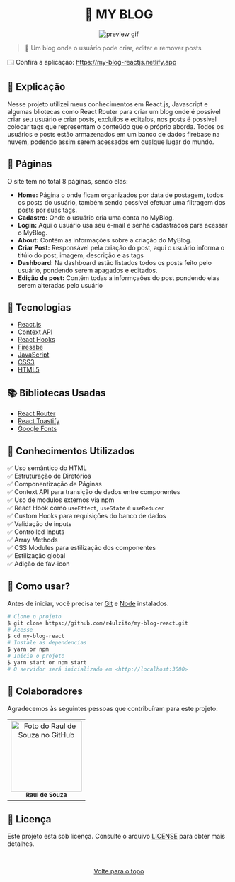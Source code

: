 <h1 align="center">👤 MY BLOG</h1>

<div align="center">
  <img src="https://www.acheicampos.com.br/uploads/advertiser/default_anunciante_thumbnail.png" alt="preview gif">
</div>

> 🔎 Um blog onde o usuário pode criar, editar e remover posts

🗔 Confira a aplicação: https://my-blog-reactjs.netlify.app <br>

## 📄 Explicação

Nesse projeto utilizei meus conhecimentos em React.js, Javascript e algumas bliotecas como React Router para criar um blog onde é possivel criar seu usuário e criar posts, excluilos e editalos, nos posts é possivel colocar tags que representam o conteúdo que o próprio aborda. Todos os usuários e posts estão armazenados em um banco de dados firebase na nuvem, podendo assim serem acessados em qualque lugar do mundo.

## 📁 Páginas

O site tem no total 8 páginas, sendo elas:

- **Home:** Página o onde ficam organizados por data de postagem, todos os posts do usuário, também sendo possível efetuar uma filtragem dos posts por suas tags.
- **Cadastro:** Onde o usuário cria uma conta no MyBlog.
- **Login:** Aqui o usuário usa seu e-mail e senha cadastrados para acessar o MyBlog.
- **About:** Contém as informações sobre a criação do MyBlog.
- **Criar Post:** Responsável pela criação do post, aqui o usuário informa o titúlo do post, imagem, descrição e as tags
- **Dashboard**: Na dashboard estão listados todos os posts feito pelo usuário, pondendo serem apagados e editados.
- **Edição de post:** Contém todas a informçaões do post pondendo elas serem alteradas pelo usuário

## 🚀 Tecnologias

- [React.js](https://pt-br.reactjs.org/)
- [Context API](https://reactjs.org/docs/context.html)
- [React Hooks](https://reactjs.org/docs/hooks-intro.html)
- [Firesabe](https://firebase.google.com/)
- [JavaScript](https://developer.mozilla.org/pt-BR/docs/Web/JavaScript)
- [CSS3](https://developer.mozilla.org/en-US/docs/Web/CSS)
- [HTML5](https://developer.mozilla.org/en-US/docs/Web/HTML)

## 📚 Bibliotecas Usadas

- [React Router](https://v5.reactrouter.com/web/guides/quick-start)
- [React Toastify](https://www.npmjs.com/package/react-toastify)
- [Google Fonts](https://fonts.google.com/)

## 📔 Conhecimentos Utilizados

✅ Uso semântico do HTML\
✅ Estruturação de Diretórios\
✅ Componentização de Páginas\
✅ Context API para transição de dados entre componentes\
✅ Uso de modulos externos via npm\
✅ React Hook como `useEffect`, `useState` e `useReducer`\
✅ Custom Hooks para requisições do banco de dados\
✅ Validação de inputs\
✅ Controlled Inputs\
✅ Array Methods\
✅ CSS Modules para estilização dos componentes\
✅ Estilização global\
✅ Adição de fav-icon

## 📕 Como usar?

Antes de iniciar, você precisa ter [Git](https://git-scm.com) e [Node](https://nodejs.org/en/) instalados.

```bash
# Clone o projeto
$ git clone https://github.com/r4ulzito/my-blog-react.git
# Acesse
$ cd my-blog-react
# Instale as dependencias
$ yarn or npm
# Inicie o projeto
$ yarn start or npm start
# O servidor será inicializado em <http://localhost:3000>
```

## 🤝 Colaboradores

Agradecemos às seguintes pessoas que contribuíram para este projeto:

<table>
  <tr>
    <td align="center">
      <a href="#">
        <img src="https://github.com/r4ulzito.png" width="160px;" alt="Foto do Raul de Souza no GitHub"/><br>
        <sub>
          <b>Raul de Souza</b>
        </sub>
      </a>
    </td>
  </tr>
</table>

## 📝 Licença

Este projeto está sob licença. Consulte o arquivo [LICENSE](LICENSE.md) para obter mais detalhes.

&#xa0;

<div align="center">
  <a href="#top">Volte para o topo</a>
</div>
